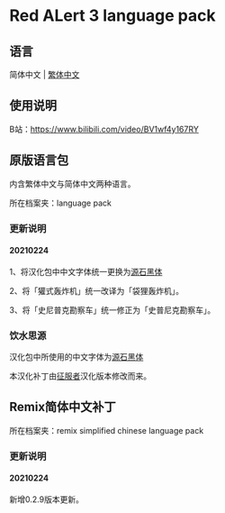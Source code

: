 # Red ALert 3 language pack

## 语言

简体中文 | [繁体中文](./README.md)

## 使用说明

B站：https://www.bilibili.com/video/BV1wf4y167RY

## 原版语言包

内含繁体中文与简体中文两种语言。

所在档案夹：language pack

### 更新说明

#### 20210224

1、将汉化包中中文字体统一更换为[源石黑体](https://github.com/ButTaiwan/genseki-font)

2、将「獾式轰炸机」统一改译为「袋狸轰炸机」。

3、将「史尼普克勘察车」统一修正为「史普尼克勘察车」。

### 饮水思源

汉化包中所使用的中文字体为[源石黑体](https://github.com/ButTaiwan/genseki-font)

本汉化补丁由[征服者](http://www.gamesir.net/channel.php?id=5)汉化版本修改而来。

## Remix简体中文补丁

所在档案夹：remix simplified chinese language pack

### 更新说明

#### 20210224

新增0.2.9版本更新。
